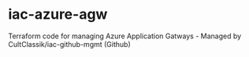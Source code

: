 # iac-azure-agw
Terraform code for managing Azure Application Gatways - Managed by CultClassik/iac-github-mgmt (Github)
